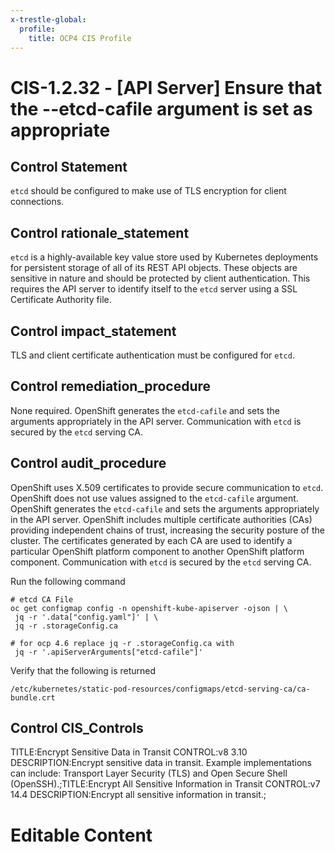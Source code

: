 ```yaml
---
x-trestle-global:
  profile:
    title: OCP4 CIS Profile
---
```


# CIS-1.2.32 - \[API Server\] Ensure that the --etcd-cafile argument is set as appropriate

## Control Statement

`etcd` should be configured to make use of TLS encryption for client connections.

## Control rationale_statement

`etcd` is a highly-available key value store used by Kubernetes deployments for persistent storage of all of its REST API objects. These objects are sensitive in nature and should be protected by client authentication. This requires the API server to identify itself to the `etcd` server using a SSL Certificate Authority file.

## Control impact_statement

TLS and client certificate authentication must be configured for `etcd`.

## Control remediation_procedure

None required. OpenShift generates the `etcd-cafile` and sets the arguments appropriately in the API server. Communication with `etcd` is secured by the `etcd` serving CA.

## Control audit_procedure

OpenShift uses X.509 certificates to provide secure communication to `etcd`. OpenShift does not use values assigned to the `etcd-cafile` argument. OpenShift generates the `etcd-cafile` and sets the arguments appropriately in the API server. OpenShift includes multiple certificate authorities (CAs) providing independent chains of trust, increasing the security posture of the cluster. The certificates generated by each CA are used to identify a particular OpenShift platform component to another OpenShift platform component. Communication with `etcd` is secured by the `etcd` serving CA.

Run the following command

```
# etcd CA File
oc get configmap config -n openshift-kube-apiserver -ojson | \
 jq -r '.data["config.yaml"]' | \
 jq -r .storageConfig.ca

# for ocp 4.6 replace jq -r .storageConfig.ca with
 jq -r '.apiServerArguments["etcd-cafile"]'
```

Verify that the following is returned

`/etc/kubernetes/static-pod-resources/configmaps/etcd-serving-ca/ca-bundle.crt`

## Control CIS_Controls

TITLE:Encrypt Sensitive Data in Transit CONTROL:v8 3.10 DESCRIPTION:Encrypt sensitive data in transit. Example implementations can include: Transport Layer Security (TLS) and Open Secure Shell (OpenSSH).;TITLE:Encrypt All Sensitive Information in Transit CONTROL:v7 14.4 DESCRIPTION:Encrypt all sensitive information in transit.;

# Editable Content

<!-- Make additions and edits below -->
<!-- The above represents the contents of the control as received by the profile, prior to additions. -->
<!-- If the profile makes additions to the control, they will appear below. -->
<!-- The above markdown may not be edited but you may edit the content below, and/or introduce new additions to be made by the profile. -->
<!-- If there is a yaml header at the top, parameter values may be edited. Use --set-parameters to incorporate the changes during assembly. -->
<!-- The content here will then replace what is in the profile for this control, after running profile-assemble. -->
<!-- The current profile has no added parts for this control, but you may add new ones here. -->
<!-- Each addition must have a heading either of the form ## Control my_addition_name -->
<!-- or ## Part a. (where the a. refers to one of the control statement labels.) -->
<!-- "## Control" parts are new parts added after the statement part. -->
<!-- "## Part" parts are new parts added into the top-level statement part with that label. -->
<!-- Subparts may be added with nested hash levels of the form ### My Subpart Name -->
<!-- underneath the parent ## Control or ## Part being added -->
<!-- See https://ibm.github.io/compliance-trestle/tutorials/ssp_profile_catalog_authoring/ssp_profile_catalog_authoring for guidance. -->
